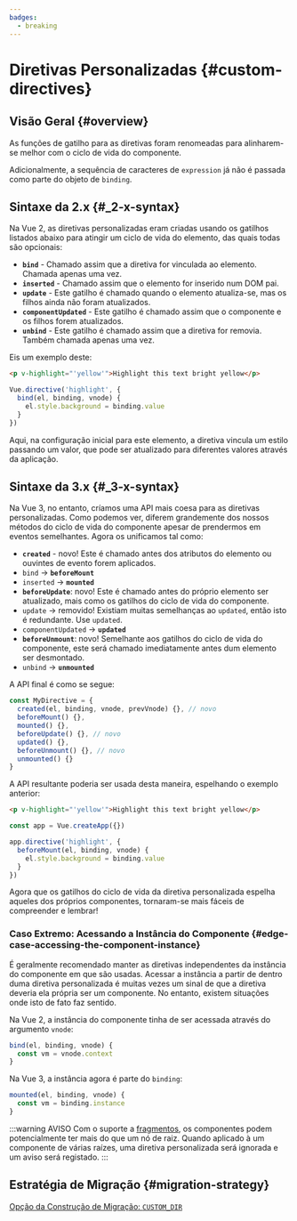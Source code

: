 ```yaml
---
badges:
  - breaking
---
```


# Diretivas Personalizadas<MigrationBadges :badges="$frontmatter.badges" /> {#custom-directives}

## Visão Geral {#overview}

As funções de gatilho para as diretivas foram renomeadas para alinharem-se melhor com o ciclo de vida do componente.

Adicionalmente, a sequência de caracteres de `expression` já não é passada como parte do objeto de `binding`.

## Sintaxe da 2.x {#_2-x-syntax}

Na Vue 2, as diretivas personalizadas eram criadas usando os gatilhos listados abaixo para atingir um ciclo de vida do elemento, das quais todas são opcionais:

- **`bind`** - Chamado assim que a diretiva for vinculada ao elemento. Chamada apenas uma vez.
- **`inserted`** - Chamado assim que o elemento for inserido num DOM pai.
- **`update`** - Este gatilho é chamado quando o elemento atualiza-se, mas os filhos ainda não foram atualizados.
- **`componentUpdated`** - Este gatilho é chamado assim que o componente e os filhos forem atualizados.
- **`unbind`** - Este gatilho é chamado assim que a diretiva for removia. Também chamada apenas uma vez.

Eis um exemplo deste:

```html
<p v-highlight="'yellow'">Highlight this text bright yellow</p>
```

```js
Vue.directive('highlight', {
  bind(el, binding, vnode) {
    el.style.background = binding.value
  }
})
```

Aqui, na configuração inicial para este elemento, a diretiva vincula um estilo passando um valor, que pode ser atualizado para diferentes valores através da aplicação.

## Sintaxe da 3.x {#_3-x-syntax}

Na Vue 3, no entanto, críamos uma API mais coesa para as diretivas personalizadas. Como podemos ver, diferem grandemente dos nossos métodos do ciclo de vida do componente apesar de prendermos em eventos semelhantes. Agora os unificamos tal como:

- **`created`** - novo! Este é chamado antes dos atributos do elemento ou ouvintes de evento forem aplicados.
- `bind` → **`beforeMount`**
- `inserted` → **`mounted`**
- **`beforeUpdate`**: novo! Este é chamado antes do próprio elemento ser atualizado, mais como os gatilhos do ciclo de vida do componente.
- `update` → removido! Existiam muitas semelhanças ao `updated`, então isto é redundante. Use `updated`.
- `componentUpdated` → **`updated`**
- **`beforeUnmount`**: novo! Semelhante aos gatilhos do ciclo de vida do componente, este será chamado imediatamente antes dum elemento ser desmontado.
- `unbind` → **`unmounted`**

A API final é como se segue:

```js
const MyDirective = {
  created(el, binding, vnode, prevVnode) {}, // novo
  beforeMount() {},
  mounted() {},
  beforeUpdate() {}, // novo
  updated() {},
  beforeUnmount() {}, // novo
  unmounted() {}
}
```

A API resultante poderia ser usada desta maneira, espelhando o exemplo anterior:

```html
<p v-highlight="'yellow'">Highlight this text bright yellow</p>
```

```js
const app = Vue.createApp({})

app.directive('highlight', {
  beforeMount(el, binding, vnode) {
    el.style.background = binding.value
  }
})
```

Agora que os gatilhos do ciclo de vida da diretiva personalizada espelha aqueles dos próprios componentes, tornaram-se mais fáceis de compreender e lembrar!

### Caso Extremo: Acessando a Instância do Componente {#edge-case-accessing-the-component-instance}

É geralmente recomendado manter as diretivas independentes da instância do componente em que são usadas. Acessar a instância a partir de dentro duma diretiva personalizada é muitas vezes um sinal de que a diretiva deveria ela própria ser um componente. No entanto, existem situações onde isto de fato faz sentido.

Na Vue 2, a instância do componente tinha de ser acessada através do argumento `vnode`:

```js
bind(el, binding, vnode) {
  const vm = vnode.context
}
```

Na Vue 3, a instância agora é parte do `binding`:

```js
mounted(el, binding, vnode) {
  const vm = binding.instance
}
```

:::warning AVISO
Com o suporte a [fragmentos](../new/fragments#overview), os componentes podem potencialmente ter mais do que um nó de raiz. Quando aplicado à um componente de várias raízes, uma diretiva personalizada será ignorada e um aviso será registado.
:::

## Estratégia de Migração {#migration-strategy}

[Opção da Construção de Migração: `CUSTOM_DIR`](../migration-build#compat-configuration)
